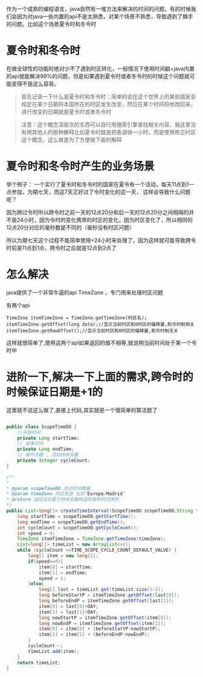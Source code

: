 作为一个成熟的编程语言，java自然有一堆方法来解决的时间的问题。有的时候我们会因为对java一些内置的api不是太熟悉，对某个场景不熟悉，导致遇到了棘手的问题。比如这个场景夏令时和冬令时

# 夏令时和冬令时

在做全球性的功能时绝对少不了遇到时区转化，一般情况下使用时间戳+java内置的api就能解决99%的问题，但是如果遇到夏令时或者冬令时的时候这个问题就可能变得不是这么容易。

> 首先记录一下什么是夏令时和冬令时：简单的说在这个世界上的某些国家会规定在某个日期将本国所在的时区发生改变，然后在某个时间将他改回来，进行改变的日期就是夏令时或者冬令时

> 注意：这个概念深层次的东西可以自行用搜索引擎查找相关内容，我这里没有用其他人的那种解释比如夏令时就是把表调快一小时，而是使用修正时区这个概念，这么做是为了方便做下面的解释


# 夏令时和冬令时产生的业务场景

举个例子： 一个实行了夏令时和冬令时的国家在夏令有一个活动，每天11点到1一点参加，为期七天，而这7天正好过了令时变化的这一天， 这样会导致什么问题呢？

因为跨过令时所以跨令时之前一天的12点20分和后一天的12点20分之间相隔的并不是24小时，因为令时的变化携带的时区的变化，因为时区变化了，所以相同的12点20分对应的毫秒数是不同的（毫秒没有时区问题）

所以为期七天这个过程不能简单使用+24小时来处理了，因为这样就可能导致跨令时前是11点到1点，跨令时之后就是12点到2点了

# 怎么解决

java提供了一个非常牛逼的api TimeZone ，专门用来处理时区问题

有两个api

```
TimeZone itemTimeZone = TimeZone.getTimeZone(时区名);
itemTimeZone.getOffset(long data);//显示当前时区和0时区的偏移量,和令时制相关
itemTimeZone.getRawOffset();//显示当前时区和0时区的偏移量,和令时制无关
```

这样就很简单了,使用这两个api如果返回的值不相等,就说明当前时间处于某一个令时中

# 进阶一下,解决一下上面的需求,跨令时的时候保证日期是+1的

这里就不说这么做了,直接上代码,其实就是一个很简单的算法题了

```java

public class ScopeTimeDO {
    //开始时间
    private Long startTime;
    // 结束时间
    private Long endTime;
    // 循环次数 , 活动持续天数
    private Integer cycleCount;
}

/**
* 
* @param scopeTimeDO 活动时间数据
* @param timeZeno 时区信息 比如"Europe/Madrid"
* @return 返回活动基于持续天数构造的毫秒时间序列
*/
public List<long[]> createTimeInterval(ScopeTimeDO scopeTimeDO,String timeZeno) {
    long startTime = scopeTimeDO.getStartTime();
    long endTime = scopeTimeDO.getEndTime();
    int cycleCount = scopeTimeDO.getCycleCount();
    int speed = 0;
    TimeZone itemTimeZone = TimeZone.getTimeZone(timeZeno);
    List<long[]> timeList = new ArrayList<>();
    while (cycleCount >=TIME_SCOPE_CYCLE_COUNT_DEFAULT_VALUE) {
        long[] item = new long[2];
        if(speed==0){
            item[0] = startTime;
            item[1] = endTime;
            speed = 1;
        }else{
            long[] last = timeList.get(timeList.size()-1);
            long beforeStartP = itemTimeZone.getOffset(last[0]);
            long beforeEndP = itemTimeZone.getOffset(last[1]);
            item[0] = last[0]+DAY;
            item[1] = last[1]+DAY;
            long nowStartP = itemTimeZone.getOffset(item[0]);
            long nowEndP = itemTimeZone.getOffset(item[1]);
            item[0] = item[0] + (beforeStartP-nowStartP);
            item[1] = item[1] + (beforeEndP-nowEndP);
        }
        cycleCount--;
        timeList.add(item);
    }
    return timeList;
}
```

